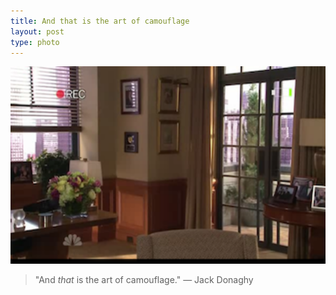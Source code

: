 ```yaml
---
title: And that is the art of camouflage
layout: post
type: photo
---
```


<img src="/images/27.media.tumblr.com/tumblr_le4otorOTn1qeafuro1_400.png" width='540' />

> "And *that* is the art of camouflage." — Jack Donaghy
